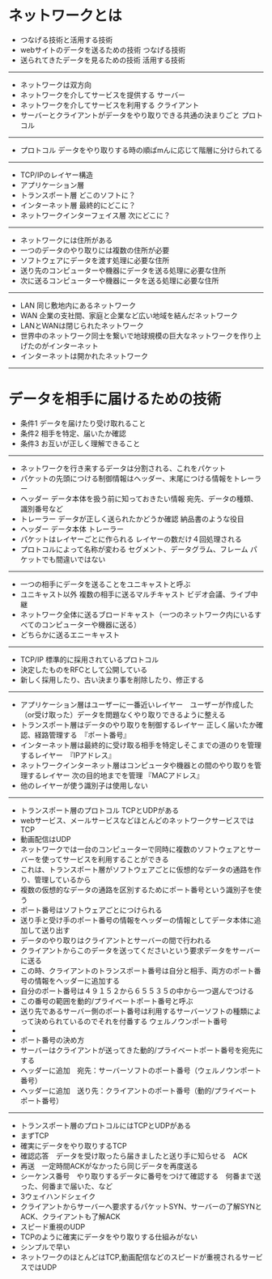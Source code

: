 # ネットワークとは
- つなげる技術と活用する技術
- webサイトのデータを送るための技術 つなげる技術
- 送られてきたデータを見るための技術 活用する技術
***
- ネットワークは双方向
- ネットワークを介してサービスを提供する サーバー
- ネットワークを介してサービスを利用する クライアント
- サーバーとクライアントがデータをやり取りできる共通の決まりごと プロトコル
***
- プロトコル データをやり取りする時の順ばmんに応じて階層に分けられてる
***
- TCP/IPのレイヤー構造
- アプリケーション層
- トランスポート層 どこのソフトに？
- インターネット層  最終的にどこに？
- ネットワークインターフェイス層 次にどこに？
***
- ネットワークには住所がある
- 一つのデータのやり取りには複数の住所が必要
- ソフトウェアにデータを渡す処理に必要な住所
- 送り先のコンピューターや機器にデータを送る処理に必要な住所
- 次に送るコンピューターや機器にータを送る処理に必要な住所
***
- LAN 同じ敷地内にあるネットワーク
- WAN 企業の支社間、家庭と企業など広い地域を結んだネットワーク
- LANとWANは閉じられたネットワーク
- 世界中のネットワーク同士を繋いで地球規模の巨大なネットワークを作り上げたのがインターネット
- インターネットは開かれたネットワーク
***
# データを相手に届けるための技術
- 条件1 データを届けたり受け取れること
- 条件2 相手を特定、届いたか確認
- 条件3 お互いが正しく理解できること
***
- ネットワークを行き来するデータは分割される、これをパケット
- パケットの先頭につける制御情報はヘッダー、末尾につける情報をトレーラー
- ヘッダー データ本体を扱う前に知っておきたい情報 宛先、データの種類、識別番号など
- トレーラー データが正しく送られたかどうか確認 納品書のような役目
- ヘッダー データ本体 トレーラー
- パケットはレイヤーごとに作られる レイヤーの数だけ４回処理される
- プロトコルによって名称が変わる セグメント、データグラム、フレーム パケットでも間違いではない
***
- 一つの相手にデータを送ることをユニキャストと呼ぶ
- ユニキャスト以外 複数の相手に送るマルチキャスト ビデオ会議、ライブ中継
- ネットワーク全体に送るブロードキャスト（一つのネットワーク内にいるすべてのコンピューターや機器に送る）
- どちらかに送るエニーキャスト
***
- TCP/IP 標準的に採用されているプロトコル
- 決定したものをRFCとして公開している
- 新しく採用したり、古い決まり事を削除したり、修正する
***
- アプリケーション層はユーザーに一番近いレイヤー　ユーザーが作成した（or受け取った）データを問題なくやり取りできるように整える
- トランスポート層はデータのやり取りを制御するレイヤー 正しく届いたか確認、経路管理する　『ポート番号』
- インターネット層は最終的に受け取る相手を特定しそこまでの道のりを管理するレイヤー　『IPアドレス』
- ネットワークインターネット層はコンピュータや機器との間のやり取りを管理するレイヤー 次の目的地までを管理 『MACアドレス』
- 他のレイヤーが使う識別子は使用しない
***
- トランスポート層のプロトコル TCPとUDPがある
- webサービス、メールサービスなどほとんどのネットワークサービスではTCP
- 動画配信はUDP
- ネットワークでは一台のコンピューターで同時に複数のソフトウェアとサーバーを使ってサービスを利用することができる
- これは、トランスポート層がソフトウェアごとに仮想的なデータの通路を作り、管理しているから
- 複数の仮想的なデータの通路を区別するためにポート番号という識別子を使う
- ポート番号はソフトウェアごとにつけられる
- 送り手と受け手のポート番号の情報をヘッダーの情報としてデータ本体に追加して送り出す
- データのやり取りはクライアントとサーバーの間で行われる
- クライアントからこのデータを送ってくださいという要求データをサーバーに送る
- この時、クライアントのトランスポート番号は自分と相手、両方のポート番号の情報をヘッダーに追加する
- 自分のポート番号は４９１５２から６５５３５の中から一つ選んでつける
- この番号の範囲を動的/プライベートポート番号と呼ぶ
- 送り先であるサーバー側のポート番号は利用するサーバーソフトの種類によって決められているのでそれを付番する ウェルノウンポート番号
- 
- ポート番号の決め方
- サーバーはクライアントが送ってきた動的/プライベートポート番号を宛先にする
- ヘッダーに追加　宛先：サーバーソフトのポート番号（ウェルノウンポート番号）
- ヘッダーに追加　送り先：クライアントのポート番号（動的/プライベートポート番号）
***
- トランスポート層のプロトコルにはTCPとUDPがある
- まずTCP
- 確実にデータをやり取りするTCP
- 確認応答　データを受け取ったら届きましたと送り手に知らせる　ACK
- 再送　一定時間ACKがなかったら同じデータを再度送る
- シーケンス番号　やり取りするデータに番号をつけて確認する　何番まで送った、何番まで届いた、など
- 3ウェイハンドシェイク
- クライアントからサーバーへ要求するパケットSYN、サーバーの了解SYNとACK、クライアントも了解ACK
- スピード重視のUDP
- TCPのように確実にデータをやり取りする仕組みがない
- シンプルで早い
- ネットワークのほとんどはTCP,動画配信などのスピードが重視されるサービスではUDP

